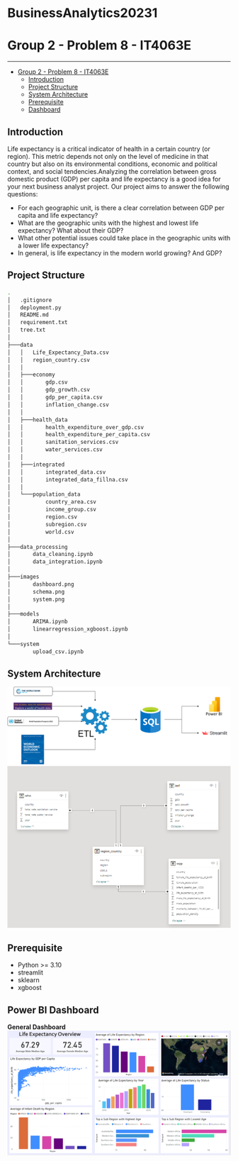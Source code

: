 # BusinessAnalytics20231
# Group 2 - Problem 8 - IT4063E
---
- [Group 2 - Problem 8 - IT4063E](#group-2---problem-8---it4063e)
  - [Introduction](#introduction)
  - [Project Structure](#project-structure)
  - [System Architecture](#architecture)
  - [Prerequisite](#prerequisite)
  - [Dashboard](#dashboard)

## Introduction
Life expectancy is a critical indicator of health in a certain country (or region). This metric depends not only on the level of medicine in that country but also on its environmental conditions, economic and political context, and social tendencies.Analyzing the correlation between gross domestic product (GDP) per capita and life expectancy is a good idea for your next business analyst project. 
Our project aims to answer the following questions:
- For each geographic unit, is there a clear correlation between GDP per capita and life expectancy?
- What are the geographic units with the highest and lowest life expectancy? What about their GDP?
- What other potential issues could take place in the geographic units with a lower life expectancy?
- In general, is life expectancy in the modern world growing? And GDP?
## Project Structure
```bash
.
│   .gitignore
│   deployment.py
│   README.md
│   requirement.txt
│   tree.txt
│   
├───data
│   │   Life_Expectancy_Data.csv
│   │   region_country.csv
│   │   
│   ├───economy
│   │       gdp.csv
│   │       gdp_growth.csv
│   │       gdp_per_capita.csv
│   │       inflation_change.csv
│   │       
│   ├───health_data
│   │       health_expenditure_over_gdp.csv
│   │       health_expenditure_per_capita.csv
│   │       sanitation_services.csv
│   │       water_services.csv
│   │       
│   ├───integrated
│   │       integrated_data.csv
│   │       integrated_data_fillna.csv
│   │       
│   └───population_data
│           country_area.csv
│           income_group.csv
│           region.csv
│           subregion.csv
│           world.csv
│           
├───data_processing
│       data_cleaning.ipynb
│       data_integration.ipynb
│       
├───images
│       dashboard.png
│       schema.png
│       system.png
│       
├───models
│       ARIMA.ipynb
│       linearregression_xgboost.ipynb
│       
└───system
        upload_csv.ipynb
```

## System Architecture
![Architecture](images/system.png)
![Schema](images/schema.png)

## Prerequisite
* Python >= 3.10
* streamlit
* sklearn
* xgboost

## Power BI Dashboard

**General Dashboard**
![General Dashboard](images/dashboard.png)